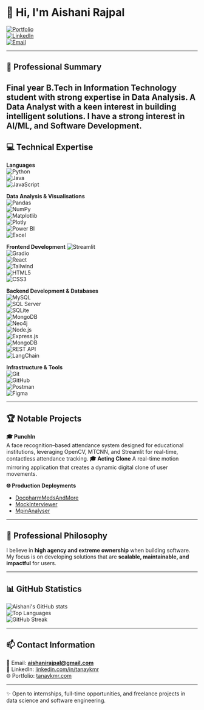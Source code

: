# 👋 Hi, I'm Aishani Rajpal 

[![Portfolio](https://img.shields.io/badge/Portfolio-tanaykmr.com-blue?style=for-the-badge&logo=google-chrome)](https://aishanirajpal.vercel.app/)  
[![LinkedIn](https://img.shields.io/badge/LinkedIn-tanaykmr-blue?style=for-the-badge&logo=linkedin)](https://www.linkedin.com/in/aishanirajpal/)   
[![Email](https://img.shields.io/badge/Email-hey@tanaykmr.com-red?style=for-the-badge&logo=gmail)](mailto:aishanirajpal@gmail.com)  

---

## 💼 Professional Summary  
Final year B.Tech in Information Technology student with strong expertise in Data Analysis. A Data Analyst with a keen interest in building intelligent solutions. I have a strong interest in AI/ML, and Software Development.
---

## 💻 Technical Expertise  

**Languages**   
![Python](https://img.shields.io/badge/Python-3776AB?style=flat&logo=python&logoColor=white)  
![Java](https://img.shields.io/badge/Java-007396?style=flat&logo=java&logoColor=white)  
![JavaScript](https://img.shields.io/badge/JavaScript-F7DF1E?style=flat&logo=javascript&logoColor=black)  

**Data Analysis & Visualisations**   
![Pandas](https://img.shields.io/badge/Pandas-150458?style=flat&logo=pandas&logoColor=white)  
![NumPy](https://img.shields.io/badge/NumPy-013243?style=flat&logo=numpy&logoColor=white)  
![Matplotlib](https://img.shields.io/badge/Matplotlib-11557C?style=flat&logo=matplotlib&logoColor=white)  
![Plotly](https://img.shields.io/badge/Plotly-3F3F3F?style=flat&logo=plotly&logoColor=white)  
![Power BI](https://img.shields.io/badge/Power_BI-F2C811?style=flat&logo=power-bi&logoColor=black)  
![Excel](https://img.shields.io/badge/Microsoft_Excel-217346?style=flat&logo=microsoft-excel&logoColor=white) 

**Frontend Development** 
![Streamlit](https://img.shields.io/badge/Streamlit-FF4B4B?style=flat&logo=streamlit&logoColor=white)  
![Gradio](https://img.shields.io/badge/Gradio-FFD21E?style=flat&logo=gradio&logoColor=black)  
![React](https://img.shields.io/badge/React-20232A?style=flat&logo=react&logoColor=61DAFB)  
![Tailwind](https://img.shields.io/badge/Tailwind_CSS-38B2AC?style=flat&logo=tailwind-css&logoColor=white)  
![HTML5](https://img.shields.io/badge/HTML5-E34F26?style=flat&logo=html5&logoColor=white)  
![CSS3](https://img.shields.io/badge/CSS3-1572B6?style=flat&logo=css3&logoColor=white)  

**Backend Development & Databases**  
![MySQL](https://img.shields.io/badge/MySQL-4479A1?style=flat&logo=mysql&logoColor=white)  
![SQL Server](https://img.shields.io/badge/SQL_Server-CC2927?style=flat&logo=microsoftsqlserver&logoColor=white)  
![SQLite](https://img.shields.io/badge/SQLite-003B57?style=flat&logo=sqlite&logoColor=white)  
![MongoDB](https://img.shields.io/badge/MongoDB-47A248?style=flat&logo=mongodb&logoColor=white)  
![Neo4j](https://img.shields.io/badge/Neo4j-008CC1?style=flat&logo=neo4j&logoColor=white)  
![Node.js](https://img.shields.io/badge/Node.js-43853D?style=flat&logo=node.js&logoColor=white)  
![Express.js](https://img.shields.io/badge/Express.js-000000?style=flat&logo=express&logoColor=white)  
![MongoDB](https://img.shields.io/badge/MongoDB-4EA94B?style=flat&logo=mongodb&logoColor=white)  
![REST API](https://img.shields.io/badge/REST-02569B?style=flat&logo=rest&logoColor=white)  
![LangChain](https://img.shields.io/badge/LangChain-000000?style=flat&logo=chainlink&logoColor=blue)  

**Infrastructure & Tools**  
![Git](https://img.shields.io/badge/Git-F05032?style=flat&logo=git&logoColor=white)  
![GitHub](https://img.shields.io/badge/GitHub-181717?style=flat&logo=github&logoColor=white)  
![Postman](https://img.shields.io/badge/Postman-FF6C37?style=flat&logo=postman&logoColor=white)  
![Figma](https://img.shields.io/badge/Figma-F24E1E?style=flat&logo=figma&logoColor=white)  

---

## 🏆 Notable Projects  

**🎓 PunchIn**  
A face recognition–based attendance system designed for educational institutions, leveraging OpenCV, MTCNN, and Streamlit for real-time, contactless attendance tracking.
**🎓 Acting Clone** 
A real-time motion mirroring application that creates a dynamic digital clone of user movements.

**🌐 Production Deployments**  
- [DocpharmMedsAndMore](https://docpharm-meds-and-more.vercel.app/)  
- [MockInterviewer](https://ai-mock-interviewer-excel.streamlit.app/)  
- [MpinAnalyser](https://mpin-security-analyser.streamlit.app/)  

---

## 🎯 Professional Philosophy  
I believe in **high agency and extreme ownership** when building software. My focus is on developing solutions that are **scalable, maintainable, and impactful** for users.  

---

## 📊 GitHub Statistics  

![Aishani's GitHub stats](https://github-readme-stats.vercel.app/api?username=tanaykmr&show_icons=true&theme=radical)  
![Top Languages](https://github-readme-stats.vercel.app/api/top-langs/?username=tanaykmr&layout=compact&theme=radical)  
![GitHub Streak](https://github-readme-streak-stats.herokuapp.com/?user=tanaykmr&theme=radical)  

---
## 📫 Contact Information  
📧 Email: **aishanirajpal@gmail.com**  
🔗 LinkedIn: [linkedin.com/in/tanaykmr](https://www.linkedin.com/in/aishanirajpal/)   
🌐 Portfolio: [tanaykmr.com](https://tanaykmr.com)  

---

✨ Open to internships, full-time opportunities, and freelance projects in data science and software engineering.  

<!--
**aishanirajpal/aishanirajpal** is a ✨ _special_ ✨ repository because its `README.md` (this file) appears on your GitHub profile.

Here are some ideas to get you started:

- 🔭 I’m currently working on ...
- 🌱 I’m currently learning ...
- 👯 I’m looking to collaborate on ...
- 🤔 I’m looking for help with ...
- 💬 Ask me about ...
- 📫 How to reach me: ...
- 😄 Pronouns: ...
- ⚡ Fun fact: ...
-->
